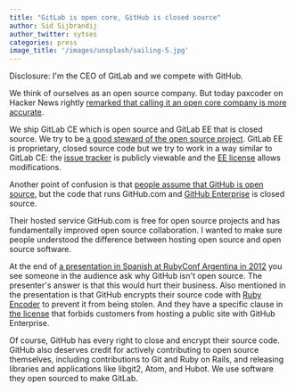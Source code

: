 ```yaml
---
title: "GitLab is open core, GitHub is closed source"
author: Sid Sijbrandij
author_twitter: sytses
categories: press
image_title: '/images/unsplash/sailing-5.jpg'
---
```


Disclosure: I'm the CEO of GitLab and we compete with GitHub.

We think of ourselves as an open source company. But today paxcoder on Hacker News rightly [remarked that calling it an open core company is more accurate](https://news.ycombinator.com/item?id=12129626).

We ship GitLab CE which is open source and GitLab EE that is closed source. We try to be [a good steward of the open source project](https://about.gitlab.com/about/#stewardship). GitLab EE is proprietary, closed source code but we try to work in a way similar to GitLab CE: the [issue tracker](https://gitlab.com/gitlab-org/gitlab-ee/issues) is publicly viewable and the [EE license](https://gitlab.com/gitlab-org/gitlab-ee/blob/master/LICENSE) allows modifications.

<!-- more -->

Another point of confusion is that [people assume that GitHub is open source](http://stackoverflow.com/questions/24254324/is-github-com-source-code-open-source), but the code that runs GitHub.com and [GitHub Enterprise](https://enterprise.github.com/home) is closed source.

Their hosted service GitHub.com is free for open source projects and has fundamentally improved open source collaboration. I wanted to make sure people understood the difference between hosting open source and open source software.

At the end of [a presentation in Spanish at RubyConf Argentina in 2012](https://vimeo.com/62219734) you see someone in the audience ask why GitHub isn't open source. The presenter's answer is that this would hurt their business. Also mentioned in the presentation is that GitHub encrypts their source code with [Ruby Encoder](https://www.rubyencoder.com/) to prevent it from being stolen. And they have a specific clause in [the license](https://enterprise.github.com/license) that forbids customers from hosting a public site with GitHub Enterprise.

Of course, GitHub has every right to close and encrypt their source code. GitHub also deserves credit for actively contributing to open source themselves, including contributions to Git and Ruby on Rails, and releasing libraries and applications like libgit2, Atom, and Hubot. We use software they open sourced to make GitLab.
